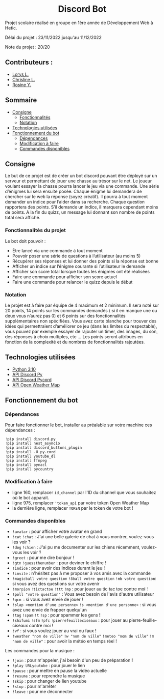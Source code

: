 <h1 align="center">Discord Bot</h1>

<p>Projet scolaire réalisé en groupe en 1ère année de Développement Web à Hetic.</p>
<p>Délai du projet : 23/11/2022 jusqu'au 11/12/2022</p>
<p>Note du projet : 20/20</p>

<h2>
Contributeurs :
</h2>

<ul>
  <li><a href="https://github.com/MrStagiaire">Lorys L.</a></li>
  <li><a href="https://github.com/LinelinLove">Chrisline L.</a></li>
  <li><a href="https://github.com/Myakii">Rosine Y.</a></li>
</ul>

## Sommaire

- [Consigne](#consigne)
  - [Fonctionnalités](#fonctionnalités-du-projet)
  - [Notation](#notation)
- [Technologies utilisées](#technologies-utilisées)
- [Fonctionnement du bot](#fonctionnement-du-bot)
  - [Dépendances](#dépendances)
  - [Modification à faire](#modification-à-faire)
  - [Commandes disponibles](#commandes-disponibles)


## Consigne

Le but de ce projet est de créer un bot discord pouvant être déployé sur un serveur et permettant de jouer une chasse au trésor sur le net. Le joueur voulant essayer la chasse pourra lancer le jeu via une commande. Une série d’énigmes lui sera ensuite posée. Chaque énigme lui demandera de chercher sur le web la réponse (soyez créatif). Il pourra à tout moment demander un indice pour l’aider dans sa recherche. Chaque question rapportera des points. S’il demande un indice, il marquera cependant moins de points. A la fin du quizz, un message lui donnant son nombre de points total sera affiché.


### Fonctionnalités du projet

Le bot doit pouvoir :
- Être lancé via une commande à tout moment
- Pouvoir poser une série de questions à l’utilisateur (au moins 5)
- Récupérer ses réponses et lui donner des points si la réponse est bonne
- Afficher un indice sur l’énigme courante si l’utilisateur le demande
- Afficher son score total lorsque toutes les énigmes ont été réalisées
- Faire une commande pour afficher son score actuel
- Faire une commande pour relancer le quizz depuis le début


### Notation

Le projet est à faire par équipe de 4 maximum et 2 minimum. Il sera noté sur 20 points, 14 points sur les commandes demandés ( si il en manque une ou deux vous n’aurez pas 0) et 6 points sur des fonctionnalités supplémentaires non spécifiées. Vous avez carte blanche pour trouver des idées qui permettraient d’améliorer ce jeu (dans les limites du respectable), vous pouvez par exemple essayer de rajouter un timer, des images, du son, des réponses à choix multiples, etc … Les points seront attribués en fonction de la complexité et du nombres de fonctionnalités rajoutées.


## Technologies utilisées

- [Python 3.10](https://docs.python.org/3.10/)
- [API Discord Py](https://discordpy.readthedocs.io/en/stable/)
- [API Discord Pycord](https://docs.pycord.dev/en/stable/)
- [API Open Weather Map](https://openweathermap.org/)


## Fonctionnement du bot


### Dépendances

Pour faire fonctionner le bot, installer au préalable sur votre machine ces dépendances :

```
!pip install discord.py
!pip install nest_asyncio 
!pip install discord_buttons_plugin
!pip install -U py-cord
!pip install youtube_dl
!pip install ffmpeg
!pip install pynacl
!pip install pycountry
```


### Modification à faire

- ligne 160, remplacer `id_channel` par l'ID du channel que vous souhaitez où le bot apparait.
- ligne 975, remplacer `'token_api` par votre token Open Weather Map
- la dernière ligne, remplacer `TOKEN` par le token de votre bot !


### Commandes disponibles

- `!avatar` : pour afficher votre avatar en grand
- `!cat` `!chat` : J'ai une belle galerie de chat à vous montrer, voulez-vous les voir ?
- `!dog` `!chien` : J'ai pu me documenter sur les chiens récemment, voulez-vous les voir ?
- `!greet` : pour me dire bonjour !
- `!gtn` `!guessthenumber` : pour deviner le chiffre !
- `!indice` : pour avoir des indices durant le jeu !
- `!invite` : n'hésitez pas à me proposer à vos amis avec la commande
- `!magicball votre question` `!8ball votre question` `!mb votre question`: si vous avez des questions sur votre avenir
- `!morpion` `!tictactoe` `!ttt` `!mp` : pour jouer au tic tac toe contre moi !
- `!poll "votre question"` : Vous avez besoin de l'avis d'autre utilisateur
- `!qcm `: si vous avez envie de jouer !
- `!slap <mention d'une personne>` `!s <mention d'une personne>` : si vous avez une envie de frapper quelqu'un
- `!tag` `!spam` `!t` `!sp` : pour spammer les gens !
- `!shifumi` `!sfm` `!pfc` `!pierrefeuilleciseaux` : pour jouer au pierre-feuille-ciseaux contre moi !
- `!vf` : si vous voulez jouer au vrai ou faux !
- `!weather "nom de ville"` `!w "nom de ville"` `!meteo "nom de ville"` `!m "nom de ville"` : pour avoir la météo en temps réel !

Les commandes pour la musique :

- `!join` : pour m'appeler, j'ai besoin d'un peu de préparation !
- `!play URLyoutube` : pour jouer le lien
- `!pause` : pour mettre en pause la vidéo actuelle
- `!resume` : pour reprendre la musique
- `!skip` : pour changer de lien youtube
- `!stop` : pour m'arrêter
- `!leave` : pour me déconnecter
